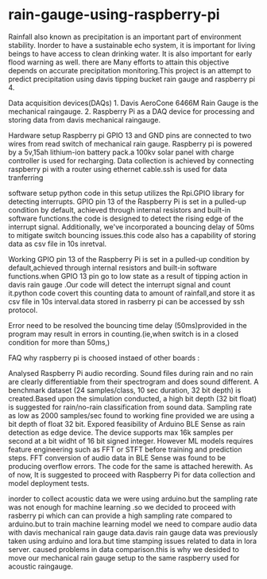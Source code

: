 ﻿# rain-gauge-using-raspberry-pi

Rainfall also known as precipitation is an important part of environment stability. Inorder to have a sustainable echo system, it is important for living beings to have access to clean drinking water. It is also important for early flood warning as well. there are Many efforts to attain this objective depends on accurate precipitation monitoring.This project is an attempt to predict precipitation using davis tipping bucket rain gauge and raspberry pi 4.


Data acquisition devices(DAQs)
    1. Davis AeroCone 6466M Rain Gauge is the mechanical raingauge.
    2. Raspberry Pi as a DAQ device for processing and storing data from davis mechanical raingauge.




Hardware setup
Raspberry pi GPIO 13 and GND pins are connected to two wires from read switch of mechanical rain gauge.
Raspberry pi is powered by a 5v,15ah lithium-ion battery pack.a 100kv solar panel with charge controller is used for recharging.
Data collection is achieved by connecting raspberry pi with a router using ethernet cable.ssh is used for data tranferring  

software setup 
python code in this setup utilizes the Rpi.GPIO library for detecting interrupts. GPIO pin 13 of the Raspberry Pi is set in a pulled-up condition by default, achieved through internal resistors and built-in software functions.the code is designed to detect the rising edge of the interrupt signal. Additionally, we've incorporated a bouncing delay of 50ms to mitigate switch bouncing issues.this code also has a capability of storing data as csv file in 10s inretval.

Working
GPIO pin 13 of the Raspberry Pi is set in a pulled-up condition by default,achieved through internal resistors and built-in software functions.when GPIO 13 pin go to low state as a result of tipping action in davis rain gauge .Our code will detect the interrupt signal and count it.python code covert this counting data to amount of rainfall,and store it as csv file in 10s interval.data stored in rasberry pi can be accessed by ssh protocol.

Error need to be resolved
the bouncing time delay (50ms)provided in the program may result in errors in counting.(ie,when switch is in a closed condition for more than 50ms,)

FAQ
why raspberry pi is choosed instaed of other boards :

Analysed Raspberry Pi audio recording.  Sound files during rain and no rain are clearly differentiable from their spectrogram and does sound different. A benchmark dataset (24 samples/class, 10 sec duration, 32 bit depth) is created.Based upon the simulation conducted, a high bit depth (32 bit float) is suggested for rain/no-rain classification from sound data. Sampling rate as low as 2000 samples/sec found to working fine provided we are using a bit depth of float 32 bit.
 Expored feasibility of Arduino BLE Sense as rain detection  as edge device. The device supports max 16k samples per second at a bit widht of 16 bit signed integer. However ML models requires feature engineering such as FFT or STFT before training and prediction steps. FFT conversion of audio data in BLE Sense was found to be producing overflow errors. The code for the same is attached herewith. As of now, It is suggested to proceed with Raspberry Pi for data collection and model deployment tests.
 
inorder to collect acoustic data we were using arduino.but the sampling rate was not enough for machine learning .so we decided to proceed with rasberry pi which can can provide a high sampling rate compared to arduino.but to train machine learning model we need to compare audio data with davis mechanical rain gauge data.davis rain gauge data was previously taken using arduino and lora.but time stamping issues related to data in lora server. caused problems in data comparison.this is why we desided to move our mechanical rain gauge setup to the same raspberry used for acoustic raingauge. 


 
